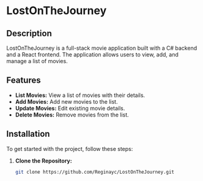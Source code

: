 # LostOnTheJourney

## Description

LostOnTheJourney is a full-stack movie application built with a C# backend and a React frontend. The application allows users to view, add, and manage a list of movies.

## Features

- **List Movies:** View a list of movies with their details.
- **Add Movies:** Add new movies to the list.
- **Update Movies:** Edit existing movie details.
- **Delete Movies:** Remove movies from the list.

## Installation

To get started with the project, follow these steps:

1. **Clone the Repository:**

   ```bash
   git clone https://github.com/Reginayc/LostOnTheJourney.git
